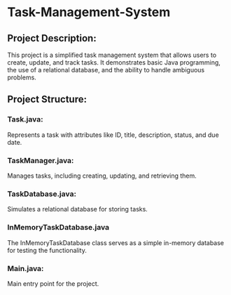 # Task-Management-System

## Project Description:
This project is a simplified task management system that allows users to create, update, and track tasks. It demonstrates basic Java programming, the use of a relational database, and the ability to handle ambiguous problems.

## Project Structure:

### Task.java: 
Represents a task with attributes like ID, title, description, status, and due date.
### TaskManager.java: 
Manages tasks, including creating, updating, and retrieving them.
### TaskDatabase.java: 
Simulates a relational database for storing tasks.
### InMemoryTaskDatabase.java
The InMemoryTaskDatabase class serves as a simple in-memory database for testing the functionality.
### Main.java: 
Main entry point for the project.

